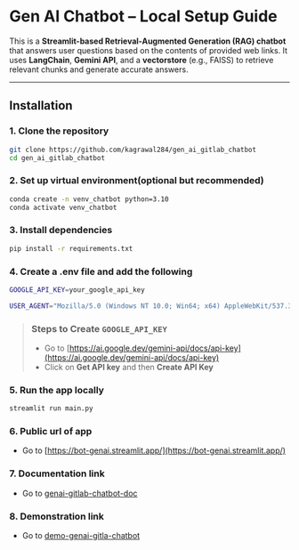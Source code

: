 # Gen AI Chatbot – Local Setup Guide

This is a **Streamlit-based Retrieval-Augmented Generation (RAG) chatbot** that answers user questions based on the contents of provided web links. It uses **LangChain**, **Gemini API**, and a **vectorstore** (e.g., FAISS) to retrieve relevant chunks and generate accurate answers.

---

## Installation

### 1. Clone the repository

```bash
git clone https://github.com/kagrawal284/gen_ai_gitlab_chatbot
cd gen_ai_gitlab_chatbot
```

### 2. Set up virtual environment(optional but recommended)

```bash
conda create -n venv_chatbot python=3.10
conda activate venv_chatbot
```

### 3. Install dependencies

```bash
pip install -r requirements.txt
```

### 4. Create a .env file and add the following

```bash
GOOGLE_API_KEY=your_google_api_key

USER_AGENT="Mozilla/5.0 (Windows NT 10.0; Win64; x64) AppleWebKit/537.36 (KHTML, like Gecko) Chrome/114.0.0.0 Safari/537.36"
```

> ### Steps to Create `GOOGLE_API_KEY`
>
> - Go to [https://ai.google.dev/gemini-api/docs/api-key](https://ai.google.dev/gemini-api/docs/api-key)
> - Click on **Get API key** and then **Create API Key**

### 5. Run the app locally

```bash
streamlit run main.py
```

### 6. Public url of app

- Go to [https://bot-genai.streamlit.app/](https://bot-genai.streamlit.app/)

### 7. Documentation link

- Go to [genai-gitlab-chatbot-doc](https://docs.google.com/document/d/1vcXfJhmAl73-FB9yRgvL-6V51FCzR5bhBYda1u42bUY/edit?usp=sharing)

### 8. Demonstration link

- Go to [demo-genai-gitla-chatbot](https://drive.google.com/file/d/1jpdPuccmjlQgUUKUbsWf-8uWuEeBJFIi/view?usp=sharing)
